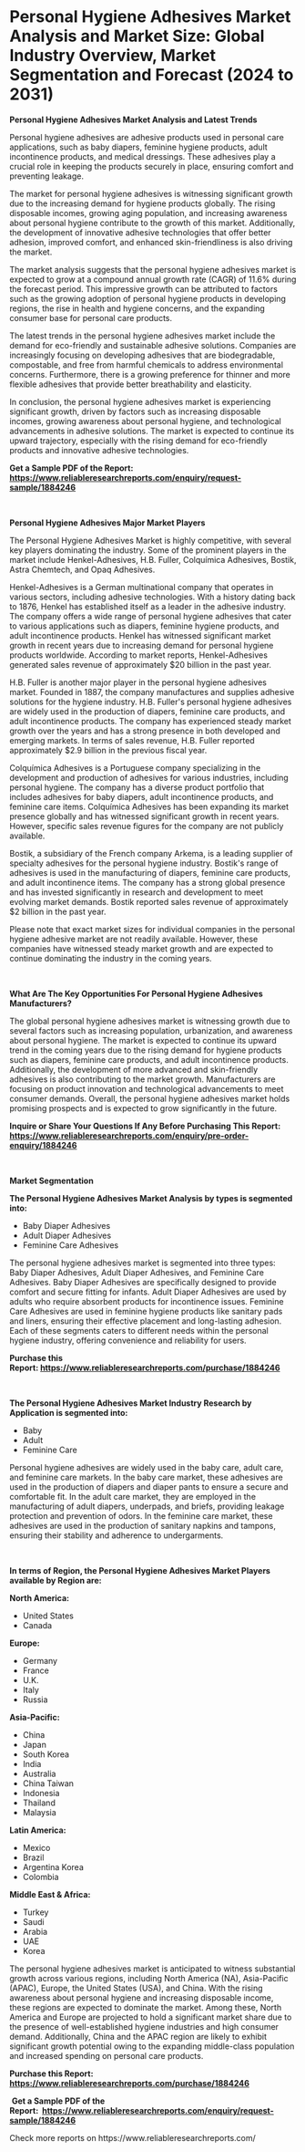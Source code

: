 <p><h1>Personal Hygiene Adhesives Market Analysis and Market Size: Global Industry Overview, Market Segmentation and Forecast (2024 to 2031)</h1></p><p><strong>Personal Hygiene Adhesives Market Analysis and Latest Trends</strong></p>
<p><p>Personal hygiene adhesives are adhesive products used in personal care applications, such as baby diapers, feminine hygiene products, adult incontinence products, and medical dressings. These adhesives play a crucial role in keeping the products securely in place, ensuring comfort and preventing leakage.</p><p>The market for personal hygiene adhesives is witnessing significant growth due to the increasing demand for hygiene products globally. The rising disposable incomes, growing aging population, and increasing awareness about personal hygiene contribute to the growth of this market. Additionally, the development of innovative adhesive technologies that offer better adhesion, improved comfort, and enhanced skin-friendliness is also driving the market.</p><p>The market analysis suggests that the personal hygiene adhesives market is expected to grow at a compound annual growth rate (CAGR) of 11.6% during the forecast period. This impressive growth can be attributed to factors such as the growing adoption of personal hygiene products in developing regions, the rise in health and hygiene concerns, and the expanding consumer base for personal care products.</p><p>The latest trends in the personal hygiene adhesives market include the demand for eco-friendly and sustainable adhesive solutions. Companies are increasingly focusing on developing adhesives that are biodegradable, compostable, and free from harmful chemicals to address environmental concerns. Furthermore, there is a growing preference for thinner and more flexible adhesives that provide better breathability and elasticity.</p><p>In conclusion, the personal hygiene adhesives market is experiencing significant growth, driven by factors such as increasing disposable incomes, growing awareness about personal hygiene, and technological advancements in adhesive solutions. The market is expected to continue its upward trajectory, especially with the rising demand for eco-friendly products and innovative adhesive technologies.</p></p>
<p><strong>Get a Sample PDF of the Report:&nbsp; <a href="https://www.reliableresearchreports.com/enquiry/request-sample/1884246">https://www.reliableresearchreports.com/enquiry/request-sample/1884246</a></strong></p>
<p>&nbsp;</p>
<p><strong>Personal Hygiene Adhesives Major Market Players</strong></p>
<p><p>The Personal Hygiene Adhesives Market is highly competitive, with several key players dominating the industry. Some of the prominent players in the market include Henkel-Adhesives, H.B. Fuller, Colquímica Adhesives, Bostik, Astra Chemtech, and Opaq Adhesives.</p><p>Henkel-Adhesives is a German multinational company that operates in various sectors, including adhesive technologies. With a history dating back to 1876, Henkel has established itself as a leader in the adhesive industry. The company offers a wide range of personal hygiene adhesives that cater to various applications such as diapers, feminine hygiene products, and adult incontinence products. Henkel has witnessed significant market growth in recent years due to increasing demand for personal hygiene products worldwide. According to market reports, Henkel-Adhesives generated sales revenue of approximately $20 billion in the past year.</p><p>H.B. Fuller is another major player in the personal hygiene adhesives market. Founded in 1887, the company manufactures and supplies adhesive solutions for the hygiene industry. H.B. Fuller's personal hygiene adhesives are widely used in the production of diapers, feminine care products, and adult incontinence products. The company has experienced steady market growth over the years and has a strong presence in both developed and emerging markets. In terms of sales revenue, H.B. Fuller reported approximately $2.9 billion in the previous fiscal year.</p><p>Colquímica Adhesives is a Portuguese company specializing in the development and production of adhesives for various industries, including personal hygiene. The company has a diverse product portfolio that includes adhesives for baby diapers, adult incontinence products, and feminine care items. Colquímica Adhesives has been expanding its market presence globally and has witnessed significant growth in recent years. However, specific sales revenue figures for the company are not publicly available.</p><p>Bostik, a subsidiary of the French company Arkema, is a leading supplier of specialty adhesives for the personal hygiene industry. Bostik's range of adhesives is used in the manufacturing of diapers, feminine care products, and adult incontinence items. The company has a strong global presence and has invested significantly in research and development to meet evolving market demands. Bostik reported sales revenue of approximately $2 billion in the past year.</p><p>Please note that exact market sizes for individual companies in the personal hygiene adhesive market are not readily available. However, these companies have witnessed steady market growth and are expected to continue dominating the industry in the coming years.</p></p>
<p>&nbsp;</p>
<p><strong>What Are The Key Opportunities For Personal Hygiene Adhesives Manufacturers?</strong></p>
<p><p>The global personal hygiene adhesives market is witnessing growth due to several factors such as increasing population, urbanization, and awareness about personal hygiene. The market is expected to continue its upward trend in the coming years due to the rising demand for hygiene products such as diapers, feminine care products, and adult incontinence products. Additionally, the development of more advanced and skin-friendly adhesives is also contributing to the market growth. Manufacturers are focusing on product innovation and technological advancements to meet consumer demands. Overall, the personal hygiene adhesives market holds promising prospects and is expected to grow significantly in the future.</p></p>
<p><strong>Inquire or Share Your Questions If Any Before Purchasing This Report: <a href="https://www.reliableresearchreports.com/enquiry/pre-order-enquiry/1884246">https://www.reliableresearchreports.com/enquiry/pre-order-enquiry/1884246</a></strong></p>
<p>&nbsp;</p>
<p><strong>Market Segmentation</strong></p>
<p><strong>The Personal Hygiene Adhesives Market Analysis by types is segmented into:</strong></p>
<p><ul><li>Baby Diaper Adhesives</li><li>Adult Diaper Adhesives</li><li>Feminine Care Adhesives</li></ul></p>
<p><p>The personal hygiene adhesives market is segmented into three types: Baby Diaper Adhesives, Adult Diaper Adhesives, and Feminine Care Adhesives. Baby Diaper Adhesives are specifically designed to provide comfort and secure fitting for infants. Adult Diaper Adhesives are used by adults who require absorbent products for incontinence issues. Feminine Care Adhesives are used in feminine hygiene products like sanitary pads and liners, ensuring their effective placement and long-lasting adhesion. Each of these segments caters to different needs within the personal hygiene industry, offering convenience and reliability for users.</p></p>
<p><strong>Purchase this Report:&nbsp;<a href="https://www.reliableresearchreports.com/purchase/1884246">https://www.reliableresearchreports.com/purchase/1884246</a></strong></p>
<p>&nbsp;</p>
<p><strong>The Personal Hygiene Adhesives Market Industry Research by Application is segmented into:</strong></p>
<p><ul><li>Baby</li><li>Adult</li><li>Feminine Care</li></ul></p>
<p><p>Personal hygiene adhesives are widely used in the baby care, adult care, and feminine care markets. In the baby care market, these adhesives are used in the production of diapers and diaper pants to ensure a secure and comfortable fit. In the adult care market, they are employed in the manufacturing of adult diapers, underpads, and briefs, providing leakage protection and prevention of odors. In the feminine care market, these adhesives are used in the production of sanitary napkins and tampons, ensuring their stability and adherence to undergarments.</p></p>
<p>&nbsp;</p>
<p><strong>In terms of Region, the Personal Hygiene Adhesives Market Players available by Region are:</strong></p>
<p>
    <p> <strong> North America: </strong>
        <ul>
            <li>United States</li>
            <li>Canada</li>
        </ul>
        </p> 
    <p> <strong> Europe: </strong>
        <ul>
            <li>Germany</li>
            <li>France</li>
            <li>U.K.</li>
            <li>Italy</li>
            <li>Russia</li>
        </ul>
        </p> 
    <p> <strong> Asia-Pacific: </strong>
        <ul>
            <li>China</li>
            <li>Japan</li>
            <li>South Korea</li>
            <li>India</li>
            <li>Australia</li>
            <li>China Taiwan</li>
            <li>Indonesia</li>
            <li>Thailand</li>
            <li>Malaysia</li>
        </ul>
        </p> 
    <p> <strong> Latin America: </strong>
        <ul>
            <li>Mexico</li>
            <li>Brazil</li>
            <li>Argentina Korea</li>
            <li>Colombia</li>
        </ul>
        </p> 
    <p> <strong> Middle East & Africa: </strong>
        <ul>
            <li>Turkey</li>
            <li>Saudi</li>
            <li>Arabia</li>
            <li>UAE</li>
            <li>Korea</li>
        </ul>
    </p>
    </p>
<p><p>The personal hygiene adhesives market is anticipated to witness substantial growth across various regions, including North America (NA), Asia-Pacific (APAC), Europe, the United States (USA), and China. With the rising awareness about personal hygiene and increasing disposable income, these regions are expected to dominate the market. Among these, North America and Europe are projected to hold a significant market share due to the presence of well-established hygiene industries and high consumer demand. Additionally, China and the APAC region are likely to exhibit significant growth potential owing to the expanding middle-class population and increased spending on personal care products.</p></p>
<p><strong>Purchase this Report: <a href="https://www.reliableresearchreports.com/purchase/1884246">https://www.reliableresearchreports.com/purchase/1884246</a></strong></p>
<p>&nbsp;<strong>Get a Sample PDF of the Report:&nbsp;&nbsp;<a href="https://www.reliableresearchreports.com/enquiry/request-sample/1884246">https://www.reliableresearchreports.com/enquiry/request-sample/1884246</a></strong></p>
<p><strong></strong></p>
<p>Check more reports on https://www.reliableresearchreports.com/</p>